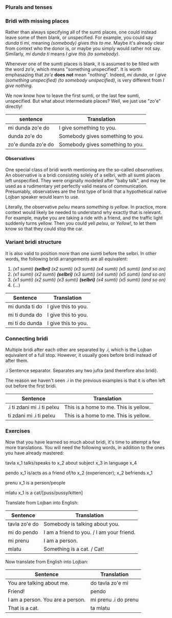 ### Plurals and tenses

<!-- TODO: write this section -->

### Bridi with missing places

Rather than always specifying all of the sumti places, one could instead leave some of them blank, or unspecified.
For example, you could say _dunda ti mi_, meaning _(somebody) gives this to me_.
Maybe it's already clear from context who the donor is, or maybe you simply would rather not say.
Similarly, _mi dunda ti_ means _I give this (to somebody)_.

Whenever one of the sumti places is blank, it is assumed to be filled with the word _zo'e_, which means "something unspecified".
It is worth emphasazing that _zo'e_ **does not** mean "nothing".
Indeed, _mi dunda_, or _I give (something unspecified) (to somebody unspecified)_, is very different from _I give nothing_.

We now know how to leave the first sumti, or the last few sumti, unspecified.
But what about intermediate places?
Well, we just use "zo'e" directly!

|sentence|Translation|
|--------|-----------|
|mi dunda zo'e do|I give something to you.|
|dunda zo'e do|Somebody gives something to you.|
|zo'e dunda zo'e do|Somebody gives something to you.|

#### Observatives

One special class of bridi worth mentioning are the so-called _observatives_.
An observative is a bridi consisting solely of a selbri, with all sumti places left unspecified.
They were originally modeled after "baby talk", and may be used as a rudimentary yet perfectly valid means of communication.
Presumably, observatives are the first type of bridi that a hypothetical native Lojban speaker would learn to use.

Literally, the observative _pelxu_ means _something is yellow_.
In practice, more context would likely be needed to understand why exactly that is relevant.
For example, maybe you are taking a ride with a friend, and the traffic light suddenly turns yellow.
Then you could yell _pelxu_, or _Yellow!_, to let them know so that they could stop the car.

### Variant bridi structure

It is also valid to position more than one sumti before the selbri.
In other words, the following bridi arrangements are all equivalent:

1. _(x1 sumti) **(selbri)** (x2 sumti) (x3 sumti) (x4 sumti) (x5 sumti) (and so on)_
2. _(x1 sumti) (x2 sumti) **(selbri)** (x3 sumti) (x4 sumti) (x5 sumti) (and so on)_
3. _(x1 sumti) (x2 sumti) (x3 sumti) **(selbri)** (x4 sumti) (x5 sumti) (and so on)_
4. (...)

|Sentence|Translation|
|--------|-----------|
|mi dunda ti do|I give this to you.|
|mi ti dunda do|I give this to you.|
|mi ti do dunda|I give this to you.|

### Connecting bridi

Multiple bridi after each other are separated by _.i_, which is the Lojban equivalent of a full stop.
However, it usually goes before bridi instead of after them.

<span class="definition-head">.i</span> Sentence separator. Separates any two jufra (and therefore also bridi).

The reason we haven't seen _.i_ in the previous examples is that it is often left out before the first bridi.

|Sentence|Translation|
|--------|-----------|
|.i ti zdani mi .i ti pelxu|This is a home to me. This is yellow.|
|ti zdani mi .i ti pelxu|This is a home to me. This is yellow.|

### Exercises

Now that you have learned so much about bridi, it's time to attempt a few more translations.
You will need the following words, in addition to the ones you have already mastered:

<span class="definition-head">tavla</span> x_1 talks/speaks to x_2 about subject x_3 in language x_4

<span class="definition-head">pendo</span> x_1 is/acts as a friend of/to x_2 (experiencer); x_2 befriends x_1

<span class="definition-head">prenu</span> x_1 is a person/people

<span class="definition-head">mlatu</span> x_1 is a cat/[puss/pussy/kitten]

Translate from Lojban into English:

|Sentence|Translation|
|--------|-----------|
|tavla zo'e do|<span class="spoiler-answer">Somebody is talking about you.</span>|
|mi do pendo|<span class="spoiler-answer">I am a friend to you. / I am your friend.</span>|
|mi prenu|<span class="spoiler-answer">I am a person.</span>|
|mlatu|<span class="spoiler-answer">Something is a cat. / Cat!</span>|

Now translate from English into Lojban:

|Sentence|Translation|
|--------|-----------|
|You are talking about me.|<span class="spoiler-answer">do tavla zo'e mi</span>|
|Friend!|<span class="spoiler-answer">pendo</span>|
|I am a person. You are a person.|<span class="spoiler-answer">mi prenu .i do prenu</span>|
|That is a cat.|<span class="spoiler-answer">ta mlatu</span>|
